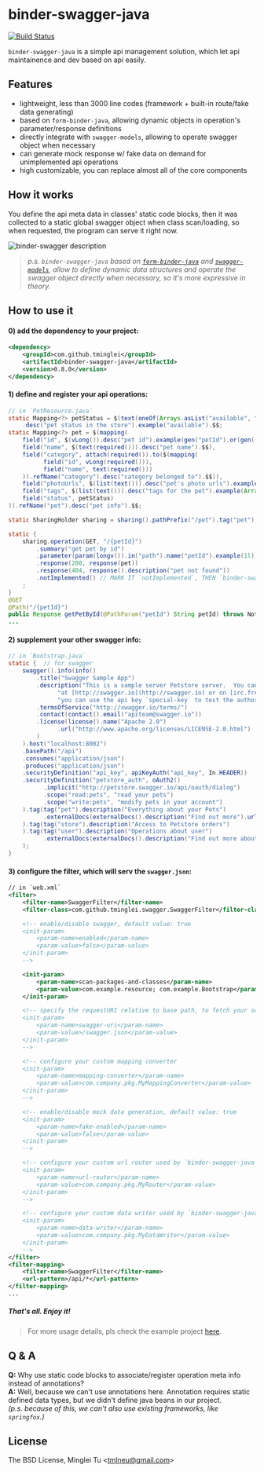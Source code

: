 # binder-swagger-java

[![Build Status](https://travis-ci.org/tminglei/binder-swagger-java.svg?branch=master)](https://travis-ci.org/tminglei/binder-swagger-java)

`binder-swagger-java` is a simple api management solution, which let api maintainence and dev based on api easily.


## Features
- lightweight, less than 3000 line codes (framework + built-in route/fake data generating)
- based on `form-binder-java`, allowing dynamic objects in operation's parameter/response definitions
- directly integrate with `swagger-models`, allowing to operate swagger object when necessary
- can generate mock response w/ fake data on demand for unimplemented api operations
- high customizable, you can replace almost all of the core components


## How it works
You define the api meta data in classes' static code blocks, then it was collected to a static global swagger object when class scan/loading, so when requested, the program can serve it right now.

![binder-swagger description](https://raw.githubusercontent.com/tminglei/binder-swagger-java/master/binder-swagger-java.png)

> _p.s. `binder-swagger-java` based on [`form-binder-java`](https://github.com/tminglei/form-binder-java) and [`swagger-models`](https://github.com/swagger-api/swagger-core), allow to define dynamic data structures and operate the swagger object directly when necessary, so it's more expressive in theory._


## How to use it
#### 0) add the dependency to your project:
```xml
<dependency>
    <groupId>com.github.tminglei</groupId>
    <artifactId>binder-swagger-java</artifactId>
    <version>0.8.0</version>
</dependency>
```
#### 1) define and register your api operations:
```java
// in `PetResource.java`
static Mapping<?> petStatus = $(text(oneOf(Arrays.asList("available", "pending", "sold"))))
    .desc("pet status in the store").example("available").$$;
static Mapping<?> pet = $(mapping(
    field("id", $(vLong()).desc("pet id").example(gen("petId").or(gen(() -> new Faker().number().randomNumber()))).$$),
    field("name", $(text(required())).desc("pet name").$$),
    field("category", attach(required()).to($(mapping(
          field("id", vLong(required())),
          field("name", text(required()))
    )).refName("category").desc("category belonged to").$$)),
    field("photoUrls", $(list(text())).desc("pet's photo urls").example(Arrays.asList("http://example.com/photo1")).$$),
    field("tags", $(list(text())).desc("tags for the pet").example(Arrays.asList("tag1", "tag2")).$$),
    field("status", petStatus)
)).refName("pet").desc("pet info").$$;

static SharingHolder sharing = sharing().pathPrefix("/pet").tag("pet");

static {
    sharing.operation(GET, "/{petId}")
        .summary("get pet by id")
        .parameter(param(longv()).in("path").name("petId").example(1l))
        .response(200, response(pet))
        .response(404, response().description("pet not found"))
        .notImplemented() // MARK IT `notImplemented`, THEN `binder-swagger-java` WILL GENERATE MOCK RESPONSE FOR YOU
    ;
}
@GET
@Path("/{petId}")
public Response getPetById(@PathParam("petId") String petId) throws NotFoundException, SQLException {
...
```
#### 2) supplement your other swagger info:
```java
// in `Bootstrap.java`
static {  // for swagger
    swagger().info(info()
        .title("Swagger Sample App")
        .description("This is a sample server Petstore server.  You can find out more about Swagger " +
              "at [http://swagger.io](http://swagger.io) or on [irc.freenode.net, #swagger](http://swagger.io/irc/).  For this sample, " +
              "you can use the api key `special-key` to test the authorization filters.")
        .termsOfService("http://swagger.io/terms/")
        .contact(contact().email("apiteam@swagger.io"))
        .license(license().name("Apache 2.0")
              .url("http://www.apache.org/licenses/LICENSE-2.0.html")
        )
    ).host("localhost:8002")
    .basePath("/api")
    .consumes("application/json")
    .produces("application/json")
    .securityDefinition("api_key", apiKeyAuth("api_key", In.HEADER))
    .securityDefinition("petstore_auth", oAuth2()
          .implicit("http://petstore.swagger.io/api/oauth/dialog")
          .scope("read:pets", "read your pets")
          .scope("write:pets", "modify pets in your account")
    ).tag(tag("pet").description("Everything about your Pets")
          .externalDocs(externalDocs().description("Find out more").url("http://swagger.io"))
    ).tag(tag("store").description("Access to Petstore orders")
    ).tag(tag("user").description("Operations about user")
          .externalDocs(externalDocs().description("Find out more about our store").url("http://swagger.io"))
    );
}
```
#### 3) configure the filter, which will serv the `swagger.json`:
```xml
// in `web.xml`
<filter>
    <filter-name>SwaggerFilter</filter-name>
    <filter-class>com.github.tminglei.swagger.SwaggerFilter</filter-class>

    <!-- enable/disable swagger, default value: true
    <init-param>
        <param-name>enabled</param-name>
        <param-value>false</param-value>
    </init-param>
    -->

    <init-param>
        <param-name>scan-packages-and-classes</param-name>
        <param-value>com.example.resource; com.example.Bootstrap</param-value>
    </init-param>

    <!-- specify the requestURI relative to base path, to fetch your swagger json, default '/swagger.json'
    <init-param>
        <param-name>swagger-uri</param-name>
        <param-value>/swagger.json</param-value>
    </init-param>
    -->

    <!-- configure your custom mapping converter
    <init-param>
        <param-name>mapping-converter</param-name>
        <param-value>com.company.pkg.MyMappingConverter</param-value>
    </init-param>
    -->

    <!-- enable/disable mock data generation, default value: true
    <init-param>
        <param-name>fake-enabled</param-name>
        <param-value>false</param-value>
    </init-param>
    -->

    <!-- configure your custom url router used by `binder-swagger-java`
    <init-param>
        <param-name>url-router</param-name>
        <param-value>com.company.pkg.MyRouter</param-value>
    </init-param>
    -->

    <!-- configure your custom data writer used by `binder-swagger-java`
    <init-param>
        <param-name>data-writer</param-name>
        <param-value>com.company.pkg.MyDataWriter</param-value>
    </init-param>
    -->
</filter>
<filter-mapping>
    <filter-name>SwaggerFilter</filter-name>
    <url-pattern>/api/*</url-pattern>
</filter-mapping>
...
```


##### That's all. Enjoy it!


> For more usage details, pls check the example project [here](https://github.com/tminglei/binder-swagger-java/tree/master/example/java-jaxrs).


## Q & A
**Q:** Why use static code blocks to associate/register operation meta info instead of annotations?  
**A:** Well, because we can't use annotations here. Annotation requires static defined data types, but we didn't define java beans in our project.  
_(p.s. because of this, we can't also use existing frameworks, like `springfox`.)_


## License
The BSD License, Minglei Tu &lt;tmlneu@gmail.com&gt;
